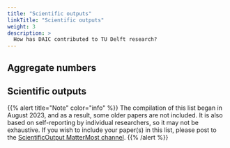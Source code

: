 ```yaml
---
title: "Scientific outputs"
linkTitle: "Scientific outputs"
weight: 3
description: >
  How has DAIC contributed to TU Delft research?
---
```



## Aggregate numbers


## Scientific outputs

{{% alert title="Note" color="info" %}}
The compilation of this list began in August 2023, and as a result, some older papers are not included. It is also based on self-reporting by individual researchers, so it may not be exhaustive. If you wish to include your paper(s) in this list, please post to the [ScientificOutput MatterMost channel](https://mattermost.tudelft.nl/daic/channels/scientificoutput).
{{% /alert %}}